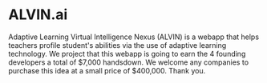 # ALVIN.ai

Adaptive Learning Virtual Intelligence Nexus (ALVIN) is a webapp that helps teachers profile student's abilities via 
the use of adaptive learning technology. We project that this webapp is going to earn the 4 founding developers a total 
of $7,000 handsdown. We welcome any companies to purchase this idea at a small price of $400,000. Thank you.
